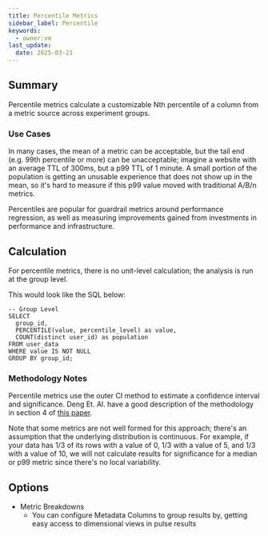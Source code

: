 ```yaml
---
title: Percentile Metrics
sidebar_label: Percentile
keywords:
  - owner:vm
last_update:
  date: 2025-03-21
---
```


## Summary

Percentile metrics calculate a customizable Nth percentile of a column from a metric source across experiment groups.

### Use Cases

In many cases, the mean of a metric can be acceptable, but the tail end (e.g. 99th percentile or more) can be unacceptable; imagine a website with an average TTL of 300ms, but a p99 TTL of 1 minute. A small portion of the population is getting an unusable experience that does not show up in the mean, so it's hard to measure if this p99 value moved with traditional A/B/n metrics.

Percentiles are popular for guardrail metrics around performance regression, as well as measuring improvements gained from investments in performance and infrastructure.

## Calculation

For percentile metrics, there is no unit-level calculation; the analysis is run at the group level.

This would look like the SQL below:

```
-- Group Level
SELECT
  group_id,
  PERCENTILE(value, percentile_level) as value,
  COUNT(distinct user_id) as population
FROM user_data
WHERE value IS NOT NULL
GROUP BY group_id;
```

### Methodology Notes

Percentile metrics use the outer CI method to estimate a confidence interval and significance. Deng Et. Al. have a good description of the methodology in section 4 of [this paper](https://arxiv.org/pdf/1803.06336).

Note that some metrics are not well formed for this approach; there's an assumption that the underlying distribution is continuous. For example, if your data has 1/3 of its rows with a value of 0, 1/3 with a value of 5, and 1/3 with a value of 10, we will not calculate results for significance for a median or p99 metric since there's no local variability.

## Options

- Metric Breakdowns
  - You can configure Metadata Columns to group results by, getting easy access to dimensional views in pulse results
